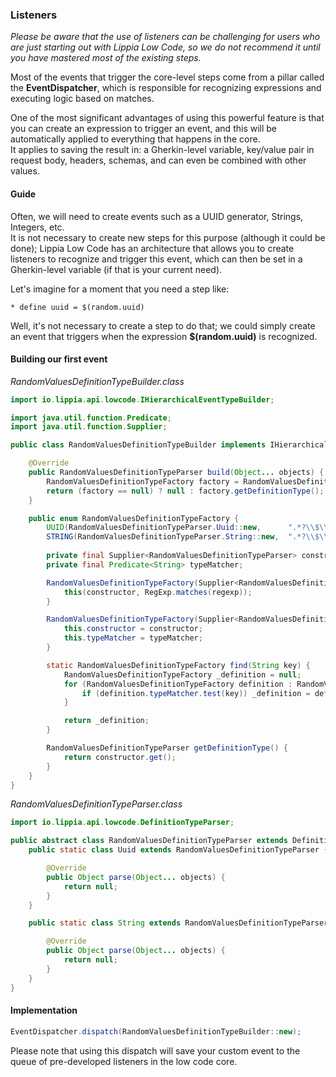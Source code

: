 ### Listeners
_Please be aware that the use of listeners can be challenging for users who are just starting out with Lippia Low Code, so we do not recommend it until you have mastered most of the existing steps._

Most of the events that trigger the core-level steps come from a pillar called the **EventDispatcher**, which is responsible for recognizing expressions and executing logic based on matches.

One of the most significant advantages of using this powerful feature is that you can create an expression to trigger an event, and this will be automatically applied to everything that happens in the core.  
It applies to saving the result in: a Gherkin-level variable, key/value pair in request body, headers, schemas, and can even be combined with other values.

#### Guide
Often, we will need to create events such as a UUID generator, Strings, Integers, etc.  
It is not necessary to create new steps for this purpose (although it could be done); Lippia Low Code has an architecture that allows you to create listeners to recognize and trigger this event, which can then be set in a Gherkin-level variable (if that is your current need).

Let's imagine for a moment that you need a step like:

```gherkin
* define uuid = $(random.uuid)
```

Well, it's not necessary to create a step to do that; we could simply create an event that triggers when the expression **$(random.uuid)** is recognized.

#### Building our first event

*RandomValuesDefinitionTypeBuilder.class*
```java
import io.lippia.api.lowcode.IHierarchicalEventTypeBuilder;

import java.util.function.Predicate;
import java.util.function.Supplier;

public class RandomValuesDefinitionTypeBuilder implements IHierarchicalEventTypeBuilder<RandomValuesDefinitionTypeParser> {

    @Override
    public RandomValuesDefinitionTypeParser build(Object... objects) {
        RandomValuesDefinitionTypeFactory factory = RandomValuesDefinitionTypeFactory.find(objects[0].toString());
        return (factory == null) ? null : factory.getDefinitionType();
    }

    public enum RandomValuesDefinitionTypeFactory {
        UUID(RandomValuesDefinitionTypeParser.Uuid::new,      ".*?\\$\\(random.uuid\\).*?"),
        STRING(RandomValuesDefinitionTypeParser.String::new,  ".*?\\$\\(random.string\\).*?");
        
        private final Supplier<RandomValuesDefinitionTypeParser> constructor;
        private final Predicate<String> typeMatcher;

        RandomValuesDefinitionTypeFactory(Supplier<RandomValuesDefinitionTypeParser> constructor, String regexp) {
            this(constructor, RegExp.matches(regexp));
        }

        RandomValuesDefinitionTypeFactory(Supplier<RandomValuesDefinitionTypeParser> constructor, Predicate<String> typeMatcher) {
            this.constructor = constructor;
            this.typeMatcher = typeMatcher;
        }

        static RandomValuesDefinitionTypeFactory find(String key) {
            RandomValuesDefinitionTypeFactory _definition = null;
            for (RandomValuesDefinitionTypeFactory definition : RandomValuesDefinitionTypeFactory.values()) {
                if (definition.typeMatcher.test(key)) _definition = definition;
            }

            return _definition;
        }

        RandomValuesDefinitionTypeParser getDefinitionType() {
            return constructor.get();
        }
    }
}
```

*RandomValuesDefinitionTypeParser.class*
```java
import io.lippia.api.lowcode.DefinitionTypeParser;

public abstract class RandomValuesDefinitionTypeParser extends DefinitionTypeParser {
    public static class Uuid extends RandomValuesDefinitionTypeParser {

        @Override
        public Object parse(Object... objects) {
            return null;
        }
    }

    public static class String extends RandomValuesDefinitionTypeParser {

        @Override
        public Object parse(Object... objects) {
            return null;
        }
    }
}
```

#### Implementation

```java
EventDispatcher.dispatch(RandomValuesDefinitionTypeBuilder::new);
```

Please note that using this dispatch will save your custom event to the queue of pre-developed listeners in the low code core.